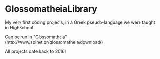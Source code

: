 # GlossomatheiaLibrary

My very first coding projects, in a Greek pseudo-language we were taught in HighSchool.

Can be run in "Glossomatheia" (http://www.spinet.gr/glossomatheia/download/)

All projects date back to 2016!
